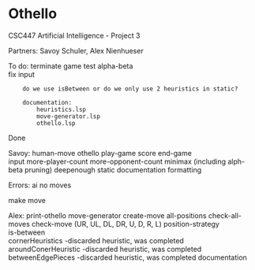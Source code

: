 # Othello
CSC447 Artificial Intelligence - Project 3

Partners: Savoy Schuler, Alex Nienhueser

To do:	terminate game
		test alpha-beta  
		fix input

		do we use isBetween or do we only use 2 heuristics in static?
		
		documentation:
			heuristics.lsp
			move-generator.lsp
			othello.lsp
			
Done

Savoy: 	human-move
	othello
	play-game
	score
	end-game	
	input
	more-player-count
	more-opponent-count
	minimax (including alph-beta pruning)
	deepenough
	static
	documentation 
	formatting


Errors: ai no moves

make move

Alex:	print-othello
	move-generator
	create-move
	all-positions
	check-all-moves
	check-move (UR, UL, DL, DR, U, D, R, L) 
	position-strategy	
	is-between	
	cornerHeuristics		-discarded heuristic, was completed
	aroundConerHeuristic	-discarded heuristic, was completed	
	betweenEdgePieces		-discarded heuristic, was completed
	documentation

